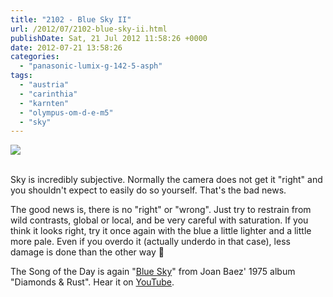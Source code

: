 ```yaml
---
title: "2102 - Blue Sky II"
url: /2012/07/2102-blue-sky-ii.html
publishDate: Sat, 21 Jul 2012 11:58:26 +0000
date: 2012-07-21 13:58:26
categories: 
  - "panasonic-lumix-g-142-5-asph"
tags: 
  - "austria"
  - "carinthia"
  - "karnten"
  - "olympus-om-d-e-m5"
  - "sky"
---
```

<div class="container">
<div class="center"><a target="_blank" href="https://d25zfm9zpd7gm5.cloudfront.net/1200x1200/2012/20120720_200154_lr.jpg"><img src="https://d25zfm9zpd7gm5.cloudfront.net/0600x0600/2012/20120720_200154_lr.jpg" /></a></div>
</div>
<br />

Sky is incredibly subjective. Normally the camera does not get it "right" and you shouldn't expect to easily do so yourself. That's the bad news.

 The good news is, there is no "right" or "wrong". Just try to restrain from wild contrasts, global or local, and be very careful with saturation. If you think it looks right, try it once again with the blue a little lighter and a little more pale. Even if you overdo it (actually underdo in that case), less damage is done than the other way 🙂

The Song of the Day is again "<a href="http://www.lyricsmode.com/lyrics/j/joan_baez/blue_sky.html" target="_blank">Blue Sky</a>" from Joan Baez' 1975 album "Diamonds &amp; Rust". Hear it on <a href="http://www.youtube.com/watch?v=qZSLO80b0rc" target="_blank">YouTube</a>.

